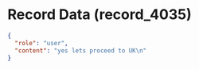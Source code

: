 # Record Data (record_4035)

```json
{
  "role": "user",
  "content": "yes lets proceed to UK\n"
}
```
